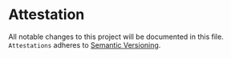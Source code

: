 # Attestation

All notable changes to this project will be documented in this file. `Attestations` adheres to [Semantic Versioning](http://semver.org).